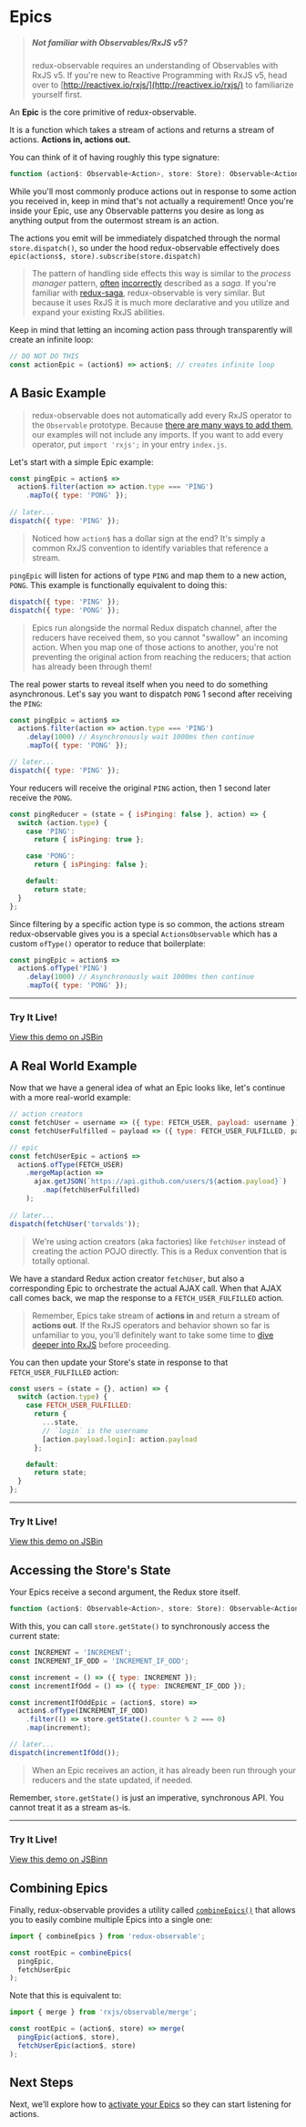 # Epics

>##### Not familiar with Observables/RxJS v5?
> redux-observable requires an understanding of Observables with RxJS v5. If you're new to Reactive Programming with RxJS v5, head over to [http://reactivex.io/rxjs/](http://reactivex.io/rxjs/) to familiarize yourself first.

An **Epic** is the core primitive of redux-observable.

It is a function which takes a stream of actions and returns a stream of actions. **Actions in, actions out.**

You can think of it of having roughly this type signature:

```js
function (action$: Observable<Action>, store: Store): Observable<Action>;
```

While you'll most commonly produce actions out in response to some action you received in, keep in mind that's not actually a requirement! Once you're inside your Epic, use any Observable patterns you desire as long as anything output from the outermost stream is an action.

The actions you emit will be immediately dispatched through the normal `store.dispatch()`, so under the hood redux-observable effectively does `epic(actions$, store).subscribe(store.dispatch)`

> The pattern of handling side effects this way is similar to the *process manager* pattern, [often](http://kellabyte.com/2012/05/30/clarifying-the-saga-pattern/) [incorrectly](https://msdn.microsoft.com/en-us/library/jj591569.aspx) described as a *saga*. If you're familiar with [redux-saga](http://yelouafi.github.io/redux-saga/), redux-observable is very similar. But because it uses RxJS it is much more declarative and you utilize and expand your existing RxJS abilities.

Keep in mind that letting an incoming action pass through transparently will create an infinite loop:

```js
// DO NOT DO THIS
const actionEpic = (action$) => action$; // creates infinite loop
```


## A Basic Example

> redux-observable does not automatically add every RxJS operator to the `Observable` prototype. Because [there are many ways to add them](https://github.com/ReactiveX/rxjs#installation-and-usage), our examples will not include any imports. If you want to add every operator, put `import 'rxjs';` in your entry `index.js`.

Let's start with a simple Epic example:

```js
const pingEpic = action$ =>
  action$.filter(action => action.type === 'PING')
    .mapTo({ type: 'PONG' });
    
// later...
dispatch({ type: 'PING' });
```

> Noticed how `action$` has a dollar sign at the end? It's simply a common RxJS convention to identify variables that reference a stream.
 
`pingEpic` will listen for actions of type `PING` and map them to a new action, `PONG`. This example is functionally equivalent to doing this:

```js
dispatch({ type: 'PING' });
dispatch({ type: 'PONG' });
```

> Epics run alongside the normal Redux dispatch channel, after the reducers have received them, so you cannot "swallow" an incoming action. When you map one of those actions to another, you're not preventing the original action from reaching the reducers; that action has already been through them!

The real power starts to reveal itself when you need to do something asynchronous. Let's say you want to dispatch `PONG` 1 second after receiving the `PING`:

```js
const pingEpic = action$ =>
  action$.filter(action => action.type === 'PING')
    .delay(1000) // Asynchronously wait 1000ms then continue
    .mapTo({ type: 'PONG' });

// later...
dispatch({ type: 'PING' });
```

Your reducers will receive the original `PING` action, then 1 second later receive the `PONG`.

```js
const pingReducer = (state = { isPinging: false }, action) => {
  switch (action.type) {
    case 'PING':
      return { isPinging: true };

    case 'PONG':
      return { isPinging: false };

    default:
      return state;
  }
};
```

Since filtering by a specific action type is so common, the actions stream redux-observable gives you is a special `ActionsObservable` which has a custom `ofType()` operator to reduce that boilerplate:

```js
const pingEpic = action$ =>
  action$.ofType('PING')
    .delay(1000) // Asynchronously wait 1000ms then continue
    .mapTo({ type: 'PONG' });
```

***

### Try It Live!

<a class="jsbin-embed" href="https://jsbin.com/vayoho/embed?js,output&height=500px">View this demo on JSBin</a><script src="https://static.jsbin.com/js/embed.min.js?3.37.0"></script>

## A Real World Example

Now that we have a general idea of what an Epic looks like, let's continue with a more real-world example:

```js
// action creators
const fetchUser = username => ({ type: FETCH_USER, payload: username });
const fetchUserFulfilled = payload => ({ type: FETCH_USER_FULFILLED, payload });

// epic
const fetchUserEpic = action$ =>
  action$.ofType(FETCH_USER)
    .mergeMap(action =>
      ajax.getJSON(`https://api.github.com/users/${action.payload}`)
        .map(fetchUserFulfilled)
    );
    
// later...
dispatch(fetchUser('torvalds'));
```

> We're using action creators (aka factories) like `fetchUser` instead of creating the action POJO directly. This is a Redux convention that is totally optional.

We have a standard Redux action creator `fetchUser`, but also a corresponding Epic to orchestrate the actual AJAX call. When that AJAX call comes back, we map the response to a `FETCH_USER_FULFILLED` action.

> Remember, Epics take stream of **actions in** and return a stream of **actions out**. If the RxJS operators and behavior shown so far is unfamiliar to you, you'll definitely want to take some time to [dive deeper into RxJS](http://reactivex.io/rxjs/) before proceeding.

You can then update your Store's state in response to that `FETCH_USER_FULFILLED` action:

```js
const users = (state = {}, action) => {
  switch (action.type) {
    case FETCH_USER_FULFILLED:
      return {
        ...state,
        // `login` is the username
        [action.payload.login]: action.payload
      };

    default:
      return state;
  }
};
```

***

### Try It Live!

<a class="jsbin-embed" style="border: none;" href="https://jsbin.com/jopuza/embed?js,output&height=500px&class=foo">View this demo on JSBin</a><script src="https://static.jsbin.com/js/embed.min.js?3.37.0"></script>

## Accessing the Store's State

Your Epics receive a second argument, the Redux store itself.

```js
function (action$: Observable<Action>, store: Store): Observable<Action>;
```

With this, you can call `store.getState()` to synchronously access the current state:

```js
const INCREMENT = 'INCREMENT';
const INCREMENT_IF_ODD = 'INCREMENT_IF_ODD';

const increment = () => ({ type: INCREMENT });
const incrementIfOdd = () => ({ type: INCREMENT_IF_ODD });

const incrementIfOddEpic = (action$, store) =>
  action$.ofType(INCREMENT_IF_ODD)
    .filter(() => store.getState().counter % 2 === 0)
    .map(increment);

// later...
dispatch(incrementIfOdd());
```
> When an Epic receives an action, it has already been run through your reducers and the state updated, if needed.

Remember, `store.getState()` is just an imperative, synchronous API. You cannot treat it as a stream as-is.

***

### Try It Live!

<a class="jsbin-embed" href="https://jsbin.com/somuvur/embed?js,output&height=500px">View this demo on JSBinn</a><script src="https://static.jsbin.com/js/embed.min.js?3.37.0"></script>

## Combining Epics

Finally, redux-observable provides a utility called [`combineEpics()`](../api/combineEpics.md) that allows you to easily combine multiple Epics into a single one:

```js
import { combineEpics } from 'redux-observable';

const rootEpic = combineEpics(
  pingEpic,
  fetchUserEpic
);
```

Note that this is equivalent to:

```js
import { merge } from 'rxjs/observable/merge';

const rootEpic = (action$, store) => merge(
  pingEpic(action$, store),
  fetchUserEpic(action$, store)
);
```

## Next Steps

Next, we’ll explore how to [activate your Epics](SettingUpTheMiddleware.md) so they can start listening for actions.
